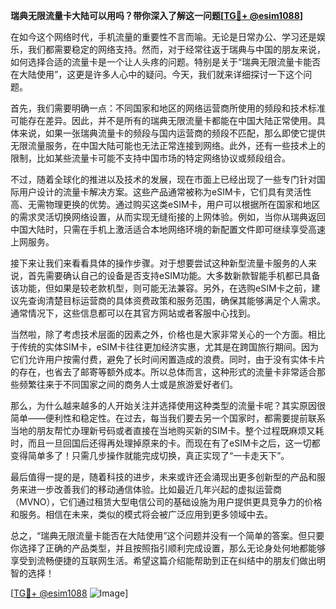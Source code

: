 **瑞典无限流量卡大陆可以用吗？带你深入了解这一问题[[TG💪+ @esim1088](https://t.me/s/esim1088)]**

在如今这个网络时代，手机流量的重要性不言而喻。无论是日常办公、学习还是娱乐，我们都需要稳定的网络支持。然而，对于经常往返于瑞典与中国的朋友来说，如何选择合适的流量卡是一个让人头疼的问题。特别是关于“瑞典无限流量卡能否在大陆使用”，这更是许多人心中的疑问。今天，我们就来详细探讨一下这个问题。

首先，我们需要明确一点：不同国家和地区的网络运营商所使用的频段和技术标准可能存在差异。因此，并不是所有的瑞典无限流量卡都能在中国大陆正常使用。具体来说，如果一张瑞典流量卡的频段与国内运营商的频段不匹配，那么即使它提供无限流量服务，在中国大陆可能也无法正常连接到网络。此外，还有一些技术上的限制，比如某些流量卡可能不支持中国市场的特定网络协议或频段组合。

不过，随着全球化的推进以及技术的发展，现在市面上已经出现了一些专门针对国际用户设计的流量卡解决方案。这些产品通常被称为eSIM卡，它们具有灵活性高、无需物理更换的优势。通过购买这类eSIM卡，用户可以根据所在国家和地区的需求灵活切换网络设置，从而实现无缝衔接的上网体验。例如，当你从瑞典返回中国大陆时，只需在手机上激活适合本地网络环境的新配置文件即可继续享受高速上网服务。

接下来让我们来看看具体的操作步骤。对于想要尝试这种新型流量卡服务的人来说，首先需要确认自己的设备是否支持eSIM功能。大多数新款智能手机都已具备该功能，但如果是较老款机型，则可能无法兼容。另外，在选购eSIM卡之前，建议先查询清楚目标运营商的具体资费政策和服务范围，确保其能够满足个人需求。通常情况下，这些信息都可以在其官方网站或者客服中心找到。

当然啦，除了考虑技术层面的因素之外，价格也是大家非常关心的一个方面。相比于传统的实体SIM卡，eSIM卡往往更加经济实惠，尤其是在跨国旅行期间。因为它们允许用户按需付费，避免了长时间闲置造成的浪费。同时，由于没有实体卡片的存在，也省去了邮寄等额外成本。所以总体而言，这种形式的流量卡非常适合那些频繁往来于不同国家之间的商务人士或是旅游爱好者们。

那么，为什么越来越多的人开始关注并选择使用这种类型的流量卡呢？其实原因很简单——便利性和稳定性。在过去，每当我们要去另一个国家时，都需要提前联系当地的朋友帮忙办理新号码或者直接在当地购买新的SIM卡。整个过程既麻烦又耗时，而且一旦回国后还得再处理掉原来的卡。而现在有了eSIM卡之后，这一切都变得简单多了！只需几步操作就能完成切换，真正实现了“一卡走天下”。

最后值得一提的是，随着科技的进步，未来或许还会涌现出更多创新型的产品和服务来进一步改善我们的移动通信体验。比如最近几年兴起的虚拟运营商（MVNO），它们通过租赁大型电信公司的基础设施为用户提供更具竞争力的价格和服务。相信在未来，类似的模式将会被广泛应用到更多领域中去。

总之，“瑞典无限流量卡能否在大陆使用”这个问题并没有一个简单的答案。但只要你选择了正确的产品类型，并且按照指引顺利完成设置，那么无论身处何地都能够享受到流畅便捷的互联网生活。希望这篇介绍能帮助到正在纠结中的朋友们做出明智的选择！

[[TG💪+ @esim1088](https://t.me/s/esim1088) ![Image](https://i.postimg.cc/4NQfJmqS/Snipaste-2025-05-13-00-14-12.png)]